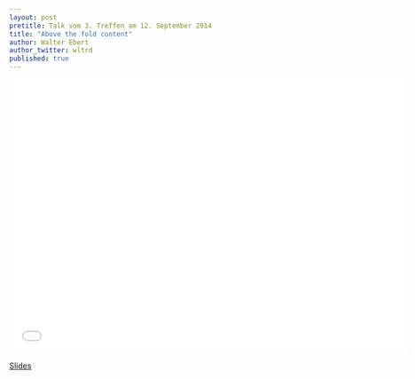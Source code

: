 ```yaml
---
layout: post
pretitle: Talk vom 3. Treffen am 12. September 2014
title: "Above the fold content"
author: Walter Ebert
author_twitter: wltrd
published: true
---
```


<iframe src="//www.slideshare.net/slideshow/embed_code/38958991" width="720" height="494" scrolling="no" frameborder="0" webkitallowfullscreen mozallowfullscreen allowfullscreen></iframe>

[Slides](http://de.slideshare.net/walterebert/above-the-fold-content)
